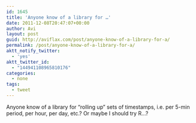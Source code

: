 ```yaml
---
id: 1645
title: 'Anyone know of a library for …'
date: 2011-12-08T20:47:07+00:00
author: Avi
layout: post
guid: http://aviflax.com/post/anyone-know-of-a-library-for-a/
permalink: /post/anyone-know-of-a-library-for-a/
aktt_notify_twitter:
  - 'yes'
aktt_twitter_id:
  - "144941108965810176"
categories:
  - none
tags:
  - tweet
---
```

Anyone know of a library for “rolling up” sets of timestamps, i.e. per 5-min period, per hour, per day, etc.? Or maybe I should try R…?